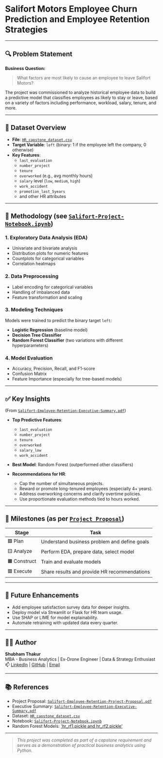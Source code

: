# **Salifort Motors Employee Churn Prediction and Employee Retention Strategies**
---

## 🔍 Problem Statement

**Business Question:**  
> What factors are most likely to cause an employee to leave Salifort Motors?

The project was commissioned to analyze historical employee data to build a predictive model that classifies employees as likely to stay or leave, based on a variety of factors including performance, workload, salary, tenure, and more.

---

## 🧾 Dataset Overview

- **File**: [`HR_capstone_dataset.csv`](./HR_capstone_dataset.csv)
- **Target Variable**: `left` (binary: 1 if the employee left the company, 0 otherwise)
- **Key Features**:
  - `last_evaluation`
  - `number_project`
  - `tenure`
  - `overworked` (e.g., avg monthly hours)
  - `salary` level (`low`, `medium`, `high`)
  - `work_accident`
  - `promotion_last_5years`
  - and other HR attributes

---

## 🧪 Methodology (see [`Salifort-Project-Notebook.ipynb`](./Salifort-Project-Notebook.ipynb))

### 1. **Exploratory Data Analysis (EDA)**
- Univariate and bivariate analysis
- Distribution plots for numeric features
- Countplots for categorical variables
- Correlation heatmaps

### 2. **Data Preprocessing**
- Label encoding for categorical variables
- Handling of imbalanced data
- Feature transformation and scaling

### 3. **Modeling Techniques**
Models were trained to predict the binary target `left`:

- **Logistic Regression** (baseline model)
- **Decision Tree Classifier**
- **Random Forest Classifier** (two variations with different hyperparameters)

### 4. **Model Evaluation**
- Accuracy, Precision, Recall, and F1-score
- Confusion Matrix
- Feature Importance (especially for tree-based models)

---

## ✅ Key Insights

(From [`Salifort-Employee-Retention-Executive-Summary.pdf`](./Salifort-Employee-Retention-Executive-Summary.pdf))

- **Top Predictive Features**:
  - `last_evaluation`
  - `number_project`
  - `tenure`
  - `overworked`
  - `salary_low`
  - `work_accident`

- **Best Model**: Random Forest (outperformed other classifiers)

- **Recommendations for HR**:
  - Cap the number of simultaneous projects.
  - Reward or promote long-tenured employees (especially 4+ years).
  - Address overworking concerns and clarify overtime policies.
  - Use proportionate evaluation methods tied to hours worked.

---

## 📌 Milestones (as per [`Project Proposal`](./Salifort-Employee-Retention-Project-Proposal.pdf))

| Stage     | Task                                                   |
|-----------|--------------------------------------------------------|
| 🟩 Plan    | Understand business problem and define goals          |
| 🟨 Analyze | Perform EDA, prepare data, select model               |
| 🟧 Construct | Train and evaluate models                           |
| 🟥 Execute | Share results and provide HR recommendations          |

---

## 📎 Future Enhancements

- Add employee satisfaction survey data for deeper insights.
- Deploy model via Streamlit or Flask for HR team usage.
- Use SHAP or LIME for model explainability.
- Automate retraining with updated data every quarter.

---

## 👨‍💻 Author

**Shubham Thakur**  
MBA - Business Analytics | Ex-Drone Engineer | Data & Strategy Enthusiast  
📫 [LinkedIn](#) | [GitHub](#) | [Email](#)

---

## 📚 References

- Project Proposal: [`Salifort-Employee-Retention-Project-Proposal.pdf`](.Project-Proposal/Salifort-Employee-Retention-Project-Proposal.pdf)  
- Executive Summary: [`Salifort-Employee-Retention-Executive-Summary.pdf`](.Executive-Summary/Salifort-Employee-Retention-Executive-Summary.pdf)
- Dataset: [`HR_capstone_dataset.csv`](.Raw-Dataset/HR_capstone_dataset.csv)  
- Notebook: [`Salifort-Project-Notebook.ipynb`](./Salifort-Project-Notebook.ipynb)
- Random Forest Models: ['hr_rf1.pickle and hr_rf2.pickle'](./models)

---

> *This project was completed as part of a capstone requirement and serves as a demonstration of practical business analytics using Python.*


